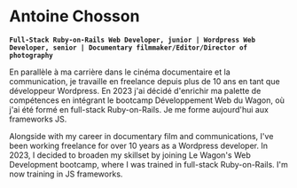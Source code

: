 # Antoine Chosson

**`Full-Stack Ruby-on-Rails Web Developer, junior | Wordpress Web Developer, senior | Documentary filmmaker/Editor/Director of photography`**

En parallèle à ma carrière dans le cinéma documentaire et la communication, je travaille en freelance depuis plus de 10 ans en tant que développeur Wordpress. En 2023 j'ai décidé d'enrichir ma palette de compétences en intégrant le bootcamp Développement Web du Wagon, où j'ai été formé en full-stack Ruby-on-Rails. Je me forme aujourd'hui aux frameworks JS.

Alongside with my career in documentary film and communications, I've been working freelance for over 10 years as a Wordpress developer. In 2023, I decided to broaden my skillset by joining Le Wagon's Web Development bootcamp, where I was trained in full-stack Ruby-on-Rails. I'm now training in JS frameworks.
